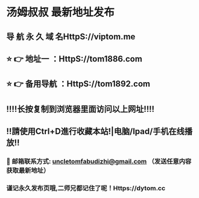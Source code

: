 # 汤姆叔叔 最新地址发布 
## 导 航 永 久 域 名HttpS://viptom.me
## ⭐️ 👉 地址一 ：HttpS://tom1886.com
## ⭐️ 👉 备用导航 ：HttpS://tom1892.com
## ‼️‼️长按复制到浏览器里面访问以上网址‼️‼️
## ‼️請使用Ctrl+D進行收藏本站!|电脑/Ipad/手机在线播放‼️
### 📧 邮箱联系方式: uncletomfabudizhi@gmail.com （发送任意内容获取最新地址）
### 谨记永久发布页哦,二师兄都记住了呢！Https://dytom.cc

